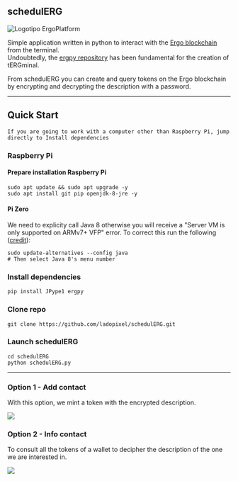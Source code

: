 <h2>schedulERG</h2>

<img src="https://camo.githubusercontent.com/ec19f4f188a819aea16eab8fb5d11c3916eda23f447e34ec2e03a57a321d7f38/68747470733a2f2f6572676f706c6174666f726d2e6f72672f696d672f6c6f676f747970655f77686974652e737667" alt="Logotipo ErgoPlatform">

<p>Simple application written in python to interact with the <a href="https://ergoplatform.org">Ergo blockchain</a> from the terminal.
<br>Undoubtedly, the <a href="https://github.com/mgpai22/ergpy">ergpy repository</a> has been fundamental for the creation of tERGminal.</p>

<p>From schedulERG you can create and query tokens on the Ergo blockchain by encrypting and decrypting the description with a password.</p>

<hr>

<h2>Quick Start</h2>
<code>If you are going to work with a computer other than Raspberry Pi, jump directly to Install dependencies</code>

<h3>Raspberry Pi</h3>
<h4>Prepare installation Raspberry Pi</h4>

~~~
sudo apt update && sudo apt upgrade -y
sudo apt install git pip openjdk-8-jre -y
~~~

<h4>Pi Zero</h4>

We need to explicity call Java 8 otherwise you will receive a "Server VM is only supported on ARMv7+ VFP" error. To correct this run the following ([credit](https://raspberrypi.stackexchange.com/questions/104203/unable-to-run-java-on-raspberry-pi-zero-vm-is-only-supported-on-armv7-vfp)): 

~~~
sudo update-alternatives --config java
# Then select Java 8's menu number
~~~

<h3>Install dependencies</h3>

~~~
pip install JPype1 ergpy
~~~

<h3>Clone repo</h3>

~~~
git clone https://github.com/ladopixel/schedulERG.git
~~~

<h3>Launch schedulERG</h3>

~~~
cd schedulERG
python schedulERG.py
~~~

<hr>

<h3>Option 1 - Add contact</h3>
<p>With this option, we mint a token with the encrypted description.</p>
<img src="https://ergotokens.org/schedulERG-Add.png" atl="Add tokens in schedulERG">

<h3>Option 2 - Info contact</h3>
<p>To consult all the tokens of a wallet to decipher the description of the one we are interested in.</p>
<img src="https://ergotokens.org/schedulERG-Info.png" atl="Add tokens in schedulERG">
